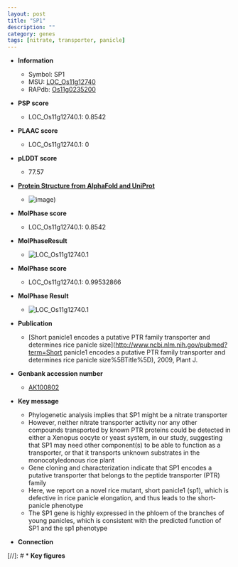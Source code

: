 ```yaml
---
layout: post
title: "SP1"
description: ""
category: genes
tags: [nitrate, transporter, panicle]
---
```


* **Information**  
    + Symbol: SP1  
    + MSU: [LOC_Os11g12740](http://rice.plantbiology.msu.edu/cgi-bin/ORF_infopage.cgi?orf=LOC_Os11g12740)  
    + RAPdb: [Os11g0235200](http://rapdb.dna.affrc.go.jp/viewer/gbrowse_details/irgsp1?name=Os11g0235200)  

* **PSP score**  
    + LOC_Os11g12740.1: 0.8542 

* **PLAAC score**  
    + LOC_Os11g12740.1: 0 

* **pLDDT score**
    + 77.57

* **[Protein Structure from AlphaFold and UniProt](https://www.uniprot.org/uniprotkb/Q53JI5/entry#structure)**
    + ![image](https://ricepsp.github.io/images/Q5/AF-Q53JI5-F1.png))

* **MolPhase score**
    + LOC_Os11g12740.1: 0.8542

* **MolPhaseResult**
    + ![LOC_Os11g12740.1](https://ricepsp.github.io/pictures/LOC_Os11g/LOC_Os11g12740.1.png)

* **MolPhase score**
    + LOC_Os11g12740.1: 0.99532866

* **MolPhase Result**
    + ![LOC_Os11g12740.1](https://304243504.github.io/Pictures/LOC_Os11g/LOC_Os11g12740.1.png)

* **Publication**  
    + [Short panicle1 encodes a putative PTR family transporter and determines rice panicle size](http://www.ncbi.nlm.nih.gov/pubmed?term=Short panicle1 encodes a putative PTR family transporter and determines rice panicle size%5BTitle%5D), 2009, Plant J.

* **Genbank accession number**  
    + [AK100802](http://www.ncbi.nlm.nih.gov/nuccore/AK100802)

* **Key message**  
    + Phylogenetic analysis implies that SP1 might be a nitrate transporter
    + However, neither nitrate transporter activity nor any other compounds transported by known PTR proteins could be detected in either a Xenopus oocyte or yeast system, in our study, suggesting that SP1 may need other component(s) to be able to function as a transporter, or that it transports unknown substrates in the monocotyledonous rice plant
    + Gene cloning and characterization indicate that SP1 encodes a putative transporter that belongs to the peptide transporter (PTR) family
    + Here, we report on a novel rice mutant, short panicle1 (sp1), which is defective in rice panicle elongation, and thus leads to the short-panicle phenotype
    + The SP1 gene is highly expressed in the phloem of the branches of young panicles, which is consistent with the predicted function of SP1 and the sp1 phenotype

* **Connection**  

[//]: # * **Key figures**  


